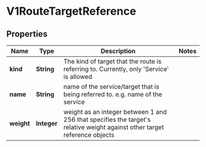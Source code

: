 
# V1RouteTargetReference

## Properties
Name | Type | Description | Notes
------------ | ------------- | ------------- | -------------
**kind** | **String** | The kind of target that the route is referring to. Currently, only &#39;Service&#39; is allowed | 
**name** | **String** | name of the service/target that is being referred to. e.g. name of the service | 
**weight** | **Integer** | weight as an integer between 1 and 256 that specifies the target&#39;s relative weight against other target reference objects | 



